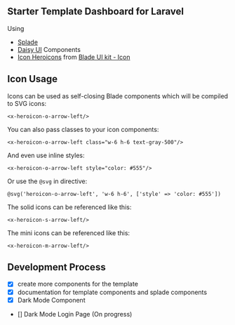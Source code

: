 ## Starter Template Dashboard for Laravel

Using

-   [Splade](https://splade.dev)
-   [Daisy UI](https://daisyui.com) Components
-   [Icon Heroicons](https://heroicons.com) from [Blade UI kit - Icon](https://github.com/blade-ui-kit)

## Icon Usage

Icons can be used as self-closing Blade components which will be compiled to SVG icons:

```blade
<x-heroicon-o-arrow-left/>
```

You can also pass classes to your icon components:

```blade
<x-heroicon-o-arrow-left class="w-6 h-6 text-gray-500"/>
```

And even use inline styles:

```blade
<x-heroicon-o-arrow-left style="color: #555"/>
```

Or use the `@svg` in directive:

```blade
@svg('heroicon-o-arrow-left', 'w-6 h-6', ['style' => 'color: #555'])
```

The solid icons can be referenced like this:

```blade
<x-heroicon-s-arrow-left/>
```

The mini icons can be referenced like this:

```blade
<x-heroicon-m-arrow-left/>
```

## Development Process

-   [x] create more components for the template
-   [x] documentation for template components and splade components
-   [x] Dark Mode Component
-   [] Dark Mode Login Page (On progress)
